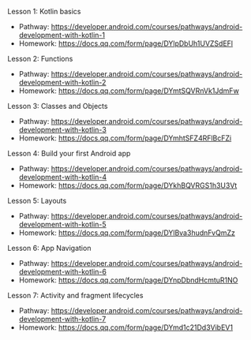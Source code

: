 Lesson 1: Kotlin basics
- Pathway: https://developer.android.com/courses/pathways/android-development-with-kotlin-1
- Homework: https://docs.qq.com/form/page/DYlpDbUh1UVZSdEFl

Lesson 2: Functions
- Pathway: https://developer.android.com/courses/pathways/android-development-with-kotlin-2
- Homework: https://docs.qq.com/form/page/DYmtSQVRnVk1JdmFw

Lesson 3: Classes and Objects
- Pathway: https://developer.android.com/courses/pathways/android-development-with-kotlin-3
- Homework: https://docs.qq.com/form/page/DYmhtSFZ4RFlBcFZi

Lesson 4: Build your first Android app
- Pathway: https://developer.android.com/courses/pathways/android-development-with-kotlin-4
- Homework: https://docs.qq.com/form/page/DYkhBQVRGS1h3U3Vt

Lesson 5: Layouts
- Pathway: https://developer.android.com/courses/pathways/android-development-with-kotlin-5
- Homework: https://docs.qq.com/form/page/DYlBva3hudnFvQmZz

Lesson 6: App Navigation
- Pathway: https://developer.android.com/courses/pathways/android-development-with-kotlin-6
- Homework: https://docs.qq.com/form/page/DYnpDbndHcmtuR1NO

Lesson 7: Activity and fragment lifecycles
- Pathway: https://developer.android.com/courses/pathways/android-development-with-kotlin-7
- Homework: https://docs.qq.com/form/page/DYmd1c21Dd3VibEV1
